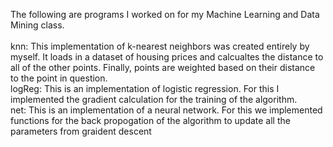 The following are programs I worked on for my Machine Learning and Data Mining class.
</br></br>knn: This implementation of k-nearest neighbors was created entirely by myself. It loads in a dataset of housing prices and calcualtes the distance to all of the other points. Finally, points are weighted based on their distance to the point in question. 
</br>logReg: This is an implementation of logistic regression. For this I implemented the gradient calculation for the training of the algorithm.
</br>net: This is an implementation of a neural network. For this we implemented functions for the back propogation of the algorithm to update all the parameters from graident descent
</br>
  
  

